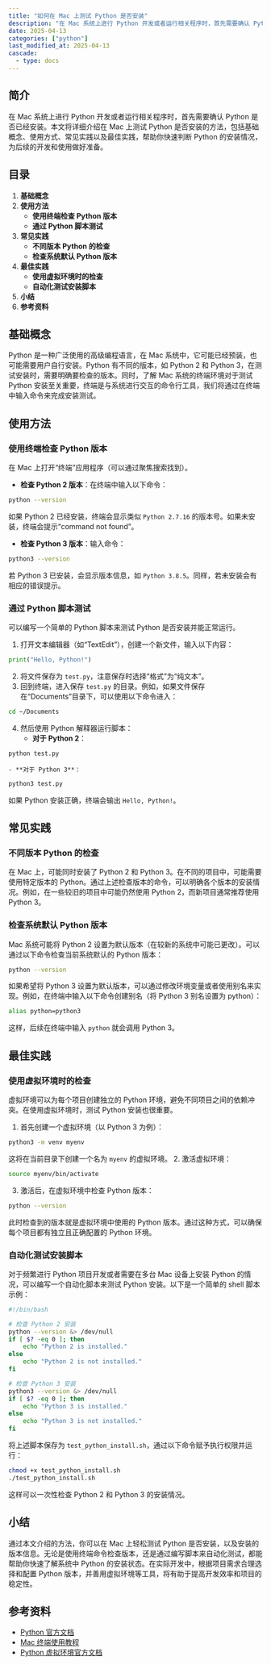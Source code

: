 ```yaml
---
title: "如何在 Mac 上测试 Python 是否安装"
description: "在 Mac 系统上进行 Python 开发或者运行相关程序时，首先需要确认 Python 是否已经安装。本文将详细介绍在 Mac 上测试 Python 是否安装的方法，包括基础概念、使用方式、常见实践以及最佳实践，帮助你快速判断 Python 的安装情况，为后续的开发和使用做好准备。"
date: 2025-04-13
categories: ["python"]
last_modified_at: 2025-04-13
cascade:
  - type: docs
---
```



## 简介
在 Mac 系统上进行 Python 开发或者运行相关程序时，首先需要确认 Python 是否已经安装。本文将详细介绍在 Mac 上测试 Python 是否安装的方法，包括基础概念、使用方式、常见实践以及最佳实践，帮助你快速判断 Python 的安装情况，为后续的开发和使用做好准备。

<!-- more -->
## 目录
1. **基础概念**
2. **使用方法**
    - **使用终端检查 Python 版本**
    - **通过 Python 脚本测试**
3. **常见实践**
    - **不同版本 Python 的检查**
    - **检查系统默认 Python 版本**
4. **最佳实践**
    - **使用虚拟环境时的检查**
    - **自动化测试安装脚本**
5. **小结**
6. **参考资料**

## 基础概念
Python 是一种广泛使用的高级编程语言，在 Mac 系统中，它可能已经预装，也可能需要用户自行安装。Python 有不同的版本，如 Python 2 和 Python 3，在测试安装时，需要明确要检查的版本。同时，了解 Mac 系统的终端环境对于测试 Python 安装至关重要，终端是与系统进行交互的命令行工具，我们将通过在终端中输入命令来完成安装测试。

## 使用方法

### 使用终端检查 Python 版本
在 Mac 上打开“终端”应用程序（可以通过聚焦搜索找到）。
- **检查 Python 2 版本**：在终端中输入以下命令：
```bash
python --version
```
如果 Python 2 已经安装，终端会显示类似 `Python 2.7.16` 的版本号。如果未安装，终端会提示“command not found”。
- **检查 Python 3 版本**：输入命令：
```bash
python3 --version
```
若 Python 3 已安装，会显示版本信息，如 `Python 3.8.5`。同样，若未安装会有相应的错误提示。

### 通过 Python 脚本测试
可以编写一个简单的 Python 脚本来测试 Python 是否安装并能正常运行。
1. 打开文本编辑器（如“TextEdit”），创建一个新文件，输入以下内容：
```python
print("Hello, Python!")
```
2. 将文件保存为 `test.py`，注意保存时选择“格式”为“纯文本”。
3. 回到终端，进入保存 `test.py` 的目录。例如，如果文件保存在“Documents”目录下，可以使用以下命令进入：
```bash
cd ~/Documents
```
4. 然后使用 Python 解释器运行脚本：
    - **对于 Python 2**：
```bash
python test.py
```
    - **对于 Python 3**：
```bash
python3 test.py
```
如果 Python 安装正确，终端会输出 `Hello, Python!`。

## 常见实践

### 不同版本 Python 的检查
在 Mac 上，可能同时安装了 Python 2 和 Python 3。在不同的项目中，可能需要使用特定版本的 Python。通过上述检查版本的命令，可以明确各个版本的安装情况。例如，在一些较旧的项目中可能仍然使用 Python 2，而新项目通常推荐使用 Python 3。

### 检查系统默认 Python 版本
Mac 系统可能将 Python 2 设置为默认版本（在较新的系统中可能已更改）。可以通过以下命令检查当前系统默认的 Python 版本：
```bash
python --version
```
如果希望将 Python 3 设置为默认版本，可以通过修改环境变量或者使用别名来实现。例如，在终端中输入以下命令创建别名（将 Python 3 别名设置为 python）：
```bash
alias python=python3
```
这样，后续在终端中输入 `python` 就会调用 Python 3。

## 最佳实践

### 使用虚拟环境时的检查
虚拟环境可以为每个项目创建独立的 Python 环境，避免不同项目之间的依赖冲突。在使用虚拟环境时，测试 Python 安装也很重要。
1. 首先创建一个虚拟环境（以 Python 3 为例）：
```bash
python3 -m venv myenv
```
这将在当前目录下创建一个名为 `myenv` 的虚拟环境。
2. 激活虚拟环境：
```bash
source myenv/bin/activate
```
3. 激活后，在虚拟环境中检查 Python 版本：
```bash
python --version
```
此时检查到的版本就是虚拟环境中使用的 Python 版本。通过这种方式，可以确保每个项目都有独立且正确配置的 Python 环境。

### 自动化测试安装脚本
对于频繁进行 Python 项目开发或者需要在多台 Mac 设备上安装 Python 的情况，可以编写一个自动化脚本来测试 Python 安装。以下是一个简单的 shell 脚本示例：
```bash
#!/bin/bash

# 检查 Python 2 安装
python --version &> /dev/null
if [ $? -eq 0 ]; then
    echo "Python 2 is installed."
else
    echo "Python 2 is not installed."
fi

# 检查 Python 3 安装
python3 --version &> /dev/null
if [ $? -eq 0 ]; then
    echo "Python 3 is installed."
else
    echo "Python 3 is not installed."
fi
```
将上述脚本保存为 `test_python_install.sh`，通过以下命令赋予执行权限并运行：
```bash
chmod +x test_python_install.sh
./test_python_install.sh
```
这样可以一次性检查 Python 2 和 Python 3 的安装情况。

## 小结
通过本文介绍的方法，你可以在 Mac 上轻松测试 Python 是否安装，以及安装的版本信息。无论是使用终端命令检查版本，还是通过编写脚本来自动化测试，都能帮助你快速了解系统中 Python 的安装状态。在实际开发中，根据项目需求合理选择和配置 Python 版本，并善用虚拟环境等工具，将有助于提高开发效率和项目的稳定性。

## 参考资料
- [Python 官方文档](https://www.python.org/doc/)
- [Mac 终端使用教程](https://support.apple.com/zh-cn/guide/terminal/welcome/mac)
- [Python 虚拟环境官方文档](https://docs.python.org/3/library/venv.html)